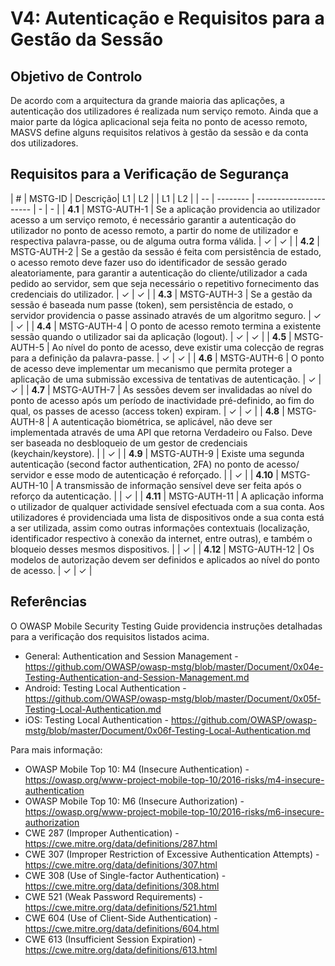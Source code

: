 # V4: Autenticação e Requisitos para a Gestão da Sessão

## Objetivo de Controlo

De acordo com a arquitectura da grande maioria das aplicações, a autenticação dos utilizadores é realizada num serviço remoto. Ainda que a maior parte da lógica aplicacional seja feita no ponto de acesso remoto, MASVS define alguns requisitos relativos à gestão da sessão e da conta dos utilizadores.

## Requisitos para a Verificação de Segurança

| # | MSTG-ID | Descrição| L1 | L2 |
 | L1 | L2 |
| -- | -------- | ---------------------- | - | - |
| **4.1** | MSTG-AUTH-1 | Se a aplicação providencia ao utilizador acesso a um serviço remoto, é necessário garantir a autenticação do utilizador no ponto de acesso remoto, a partir do nome de utilizador e respectiva palavra-passe, ou de alguma outra forma válida. | ✓ | ✓ |
| **4.2** | MSTG-AUTH-2 | Se a gestão da sessão é feita com persistência de estado, o acesso remoto deve fazer uso do identificador de sessão gerado aleatoriamente, para garantir a autenticação do cliente/utilizador a cada pedido ao servidor, sem que seja necessário o repetitivo fornecimento das credenciais do utilizador. | ✓ | ✓ |
| **4.3** | MSTG-AUTH-3 | Se a gestão da sessão é baseada num passe (token), sem persistência de estado, o servidor providencia o passe assinado através de um algoritmo seguro. | ✓ | ✓ |
| **4.4** | MSTG-AUTH-4 | O ponto de acesso remoto termina a existente sessão quando o utilizador sai da aplicação (logout). | ✓ | ✓ |
| **4.5** | MSTG-AUTH-5 | Ao nível do ponto de acesso, deve existir uma colecção de regras para a definição da palavra-passe. | ✓ | ✓ |
| **4.6** | MSTG-AUTH-6 | O ponto de acesso deve implementar um mecanismo que permita proteger a aplicação de uma submissão excessiva de tentativas de autenticação. | ✓ | ✓ |
| **4.7** | MSTG-AUTH-7 | As sessões devem ser invalidadas ao nível do ponto de acesso após um período de inactividade pré-definido, ao fim do qual, os passes de acesso (access token) expiram. | ✓ | ✓ |
| **4.8** | MSTG-AUTH-8 | A autenticação biométrica, se aplicável, não deve ser implementada através de uma API que retorna Verdadeiro ou Falso. Deve ser baseada no desbloqueio de um gestor de credenciais (keychain/keystore). | | ✓ |
| **4.9** | MSTG-AUTH-9 | Existe uma segunda autenticação (second factor authentication, 2FA) no ponto de acesso/ servidor e esse modo de autenticação é reforçado.  | | ✓ |
| **4.10** | MSTG-AUTH-10 | A transmissão de informação sensível deve ser feita após o reforço da autenticação. | | ✓ |
| **4.11** | MSTG-AUTH-11 | A aplicação informa o utilizador de qualquer actividade sensível efectuada com a sua conta. Aos utilizadores é providenciada uma lista de dispositivos onde a sua conta está a ser utilizada, assim como outras informações contextuais (localização, identificador respectivo à conexão da internet, entre outras), e também o bloqueio desses mesmos dispositivos. | | ✓ |
| **4.12** | MSTG-AUTH-12 | Os modelos de autorização devem ser definidos e aplicados ao nível do ponto de acesso. | ✓ | ✓ |

## Referências

O OWASP Mobile Security Testing Guide providencia instruções detalhadas para a verificação dos requisitos listados acima.

- General: Authentication and Session Management - <https://github.com/OWASP/owasp-mstg/blob/master/Document/0x04e-Testing-Authentication-and-Session-Management.md>
- Android: Testing Local Authentication - <https://github.com/OWASP/owasp-mstg/blob/master/Document/0x05f-Testing-Local-Authentication.md>
- iOS: Testing Local Authentication - <https://github.com/OWASP/owasp-mstg/blob/master/Document/0x06f-Testing-Local-Authentication.md>

Para mais informação:

- OWASP Mobile Top 10: M4 (Insecure Authentication) - <https://owasp.org/www-project-mobile-top-10/2016-risks/m4-insecure-authentication>
- OWASP Mobile Top 10: M6 (Insecure Authorization) - <https://owasp.org/www-project-mobile-top-10/2016-risks/m6-insecure-authorization>
- CWE 287 (Improper Authentication) - <https://cwe.mitre.org/data/definitions/287.html>
- CWE 307 (Improper Restriction of Excessive Authentication Attempts) - <https://cwe.mitre.org/data/definitions/307.html>
- CWE 308 (Use of Single-factor Authentication) - <https://cwe.mitre.org/data/definitions/308.html>
- CWE 521 (Weak Password Requirements) - <https://cwe.mitre.org/data/definitions/521.html>
- CWE 604 (Use of Client-Side Authentication) - <https://cwe.mitre.org/data/definitions/604.html>
- CWE 613 (Insufficient Session Expiration) - <https://cwe.mitre.org/data/definitions/613.html>
